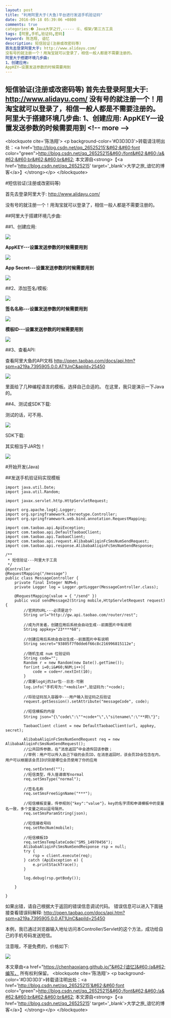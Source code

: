 ```yaml
---
layout: post
title: "利用阿里大于(大鱼)平台进行发送手机验证码"
date: 2016-09-18 05:39:06 +0800
comments: true
categories:❷ Java大学之行,----- ⑥、框架/第三方工具
tags: [阿里,手机,验证码,密码]
keyword: 陈浩翔, 谙忆
description: 短信验证(注册或改密码等)
首先去登录阿里大于: http://www.alidayu.com/
没有号的就注册一个！用淘宝就可以登录了，相信一般人都是不需要注册的。
阿里大于搭建环境几步曲:
1、创建应用:
AppKEY—设置发送参数的时候需要用到 
---
```



短信验证(注册或改密码等)
首先去登录阿里大于: http://www.alidayu.com/
没有号的就注册一个！用淘宝就可以登录了，相信一般人都是不需要注册的。
阿里大于搭建环境几步曲:
1、创建应用:
AppKEY—设置发送参数的时候需要用到
&#60;!-- more --&#62;
----------

&#60;blockquote cite='陈浩翔'&#62;
&#60;p background-color='#D3D3D3'&#62;转载请注明出处：&#60;a href='http://blog.csdn.net/qq_26525215'&#62;&#60;font color="green"&#62;http://blog.csdn.net/qq_26525215&#60;/font&#62;&#60;/a&#62;&#60;br&#62;&#60;br&#62;
本文源自&#60;strong&#62;【&#60;a href='http://blog.csdn.net/qq_26525215' target='_blank'&#62;大学之旅_谙忆的博客&#60;/a&#62;】&#60;/strong&#62;&#60;/p&#62;
&#60;/blockquote&#62;

#短信验证(注册或改密码等)

首先去登录阿里大于: http://www.alidayu.com/

没有号的就注册一个！用淘宝就可以登录了，相信一般人都是不需要注册的。


##阿里大于搭建环境几步曲:

##1、创建应用:

![](http://img.blog.csdn.net/20160915193100698)

**AppKEY---设置发送参数的时候需要用到**

![](http://img.blog.csdn.net/20160915193403609)

**App Secret---设置发送参数的时候需要用到**

![](http://img.blog.csdn.net/20160915194810627)

##2、添加签名/模板:

![](http://img.blog.csdn.net/20160915193113917)

**签名名称---设置发送参数的时候需要用到**

![](http://img.blog.csdn.net/20160915193558815)

**模板ID---设置发送参数的时候需要用到**

![](http://img.blog.csdn.net/20160915193748067)


##3、查看API:

查看阿里大鱼的API文档 http://open.taobao.com/docs/api.htm?spm=a219a.7395905.0.0.AT1UnC&apiId=25450

![](http://img.blog.csdn.net/20160915193158506)

里面给了几种编程语言的模板。选择自己合适的。
在这里，我只是演示一下Java的。

##4、测试或SDK下载:

测试的话，可不用、

![](http://img.blog.csdn.net/20160915193205724)

SDK下载:

其实相当于JAR包！

![](http://img.blog.csdn.net/20160915194020882)

#开始开发(Java)

##发送手机验证码实现模板

```
import java.util.Date;
import java.util.Random;

import javax.servlet.http.HttpServletRequest;

import org.apache.log4j.Logger;
import org.springframework.stereotype.Controller;
import org.springframework.web.bind.annotation.RequestMapping;

import com.taobao.api.ApiException;
import com.taobao.api.DefaultTaobaoClient;
import com.taobao.api.TaobaoClient;
import com.taobao.api.request.AlibabaAliqinFcSmsNumSendRequest;
import com.taobao.api.response.AlibabaAliqinFcSmsNumSendResponse;

/**
 * 短信验证---阿里大于工具
 */
@Controller
@RequestMapping("/message")
public class MessageController {
	private final Integer NUM=6; 
	private Logger log = Logger.getLogger(MessageController.class);
	
	@RequestMapping(value = { "/send" })
	public void sendMessage2(String mobile,HttpServletRequest request) {
		//官网的URL---必须是这个
		String url="http://gw.api.taobao.com/router/rest"; 
		 
		//成为开发者，创建应用后系统会自动生成--前面图片中有说明
		String appkey="23****68"; 
		
		//创建应用后系统会自动生成--前面图片中有说明
		String secret="93805f7f0dde6f66c8c216996815112e";
		
		//随机生成 num 位验证码
		String code="";
		Random r = new Random(new Date().getTime());
		for(int i=0;i&#60;NUM;i++){
			code = code+r.nextInt(10);
		}
		//需要log4j的Jar包--日志-可删
		log.info("手机号为:"+mobile+",验证码为:"+code);
		
		//将验证码加入容器中---用户输入验证码之后验证
		request.getSession().setAttribute("messageCode", code);
		
		//短信模板的内容
		String json="{\"code\":\""+code+"\",\"sitename\":\"**网\"}";
		
		TaobaoClient client = new DefaultTaobaoClient(url, appkey, secret);
		
		AlibabaAliqinFcSmsNumSendRequest req = new AlibabaAliqinFcSmsNumSendRequest();
		//公共回传参数，在“消息返回”中会透传回该参数；
		//举例：用户可以传入自己下级的会员ID，在消息返回时，该会员ID会包含在内，用户可以根据该会员ID识别是哪位会员使用了你的应用
		
		req.setExtend("");  
		//短信类型，传入值请填写normal
		req.setSmsType("normal");
		
		//签名名称
		req.setSmsFreeSignName("***");
		
		//短信模板变量，传参规则{"key":"value"}，key的名字须和申请模板中的变量名一致，多个变量之间以逗号隔开。
		req.setSmsParamString(json);
		
		//短信接收号码
		req.setRecNum(mobile);
		
		//短信模板ID
		req.setSmsTemplateCode("SMS_14970456");
		AlibabaAliqinFcSmsNumSendResponse rsp = null;
		try {
			rsp = client.execute(req);
		} catch (ApiException e) {
			e.printStackTrace();
		}
		
		log.debug(rsp.getBody());
		
	}

}

```
如果出错，请自己根据大于返回的错误信息调试代码。
错误信息可以进入下面链接查看错误码解释:
http://open.taobao.com/docs/api.htm?spm=a219a.7395905.0.0.AT1UnC&apiId=25450


本例，我已通过浏览器输入地址访问本Controller/Servlet的这个方法，成功给自己的手机号码发送短信。


注意哦，不是免费的，价格如下:

![](http://img.blog.csdn.net/20160915200043705)




本文章由&#60;a href="https://chenhaoxiang.github.io/"&#62;[谙忆]&#60;/a&#62;编写， 所有权利保留。 
&#60;blockquote cite='陈浩翔'&#62;
&#60;p background-color='#D3D3D3'&#62;转载请注明出处：&#60;a href='http://blog.csdn.net/qq_26525215'&#62;&#60;font color="green"&#62;http://blog.csdn.net/qq_26525215&#60;/font&#62;&#60;/a&#62;&#60;br&#62;&#60;br&#62;
本文源自&#60;strong&#62;【&#60;a href='http://blog.csdn.net/qq_26525215' target='_blank'&#62;大学之旅_谙忆的博客&#60;/a&#62;】&#60;/strong&#62;&#60;/p&#62;
&#60;/blockquote&#62;
